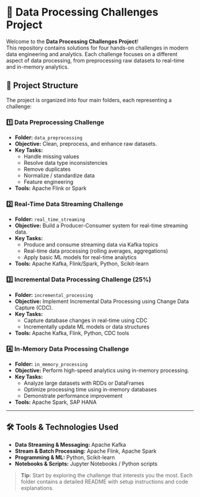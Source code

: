 # 🚀 Data Processing Challenges Project

Welcome to the **Data Processing Challenges Project**!  
This repository contains solutions for four hands-on challenges in modern data engineering and analytics. Each challenge focuses on a different aspect of data processing, from preprocessing raw datasets to real-time and in-memory analytics.


## 📂 Project Structure

The project is organized into four main folders, each representing a challenge:

### 1️⃣ Data Preprocessing Challenge 
- **Folder:** `data_preprocessing`  
- **Objective:** Clean, preprocess, and enhance raw datasets.
- **Key Tasks:**  
  - Handle missing values  
  - Resolve data type inconsistencies  
  - Remove duplicates  
  - Normalize / standardize data  
  - Feature engineering  
- **Tools:** Apache Flink or Spark  

### 2️⃣ Real-Time Data Streaming Challenge 
- **Folder:** `real_time_streaming`  
- **Objective:** Build a Producer-Consumer system for real-time streaming data.
- **Key Tasks:**  
  - Produce and consume streaming data via Kafka topics  
  - Real-time data processing (rolling averages, aggregations)  
  - Apply basic ML models for real-time analytics  
- **Tools:** Apache Kafka, Flink/Spark, Python, Scikit-learn  

### 3️⃣ Incremental Data Processing Challenge (25%)
- **Folder:** `incremental_processing`  
- **Objective:** Implement Incremental Data Processing using Change Data Capture (CDC).  
- **Key Tasks:**  
  - Capture database changes in real-time using CDC  
  - Incrementally update ML models or data structures  
- **Tools:** Apache Kafka, Flink, Python, CDC tools  


### 4️⃣ In-Memory Data Processing Challenge 
- **Folder:** `in_memory_processing`  
- **Objective:** Perform high-speed analytics using in-memory processing.  
- **Key Tasks:**  
  - Analyze large datasets with RDDs or DataFrames  
  - Optimize processing time using in-memory databases  
  - Demonstrate performance improvement  
- **Tools:** Apache Spark, SAP HANA  

---

## 🛠 Tools & Technologies Used
- **Data Streaming & Messaging:** Apache Kafka  
- **Stream & Batch Processing:** Apache Flink, Apache Spark  
- **Programming & ML:** Python, Scikit-learn  
- **Notebooks & Scripts:** Jupyter Notebooks / Python scripts  



> **Tip:** Start by exploring the challenge that interests you the most. Each folder contains a detailed README with setup instructions and code explanations.


